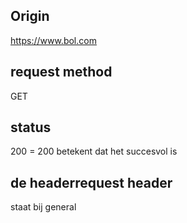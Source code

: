 ## Origin

https://www.bol.com

## request method

GET

## status

200 = 200 betekent dat het succesvol is

## de headerrequest header 
staat bij general